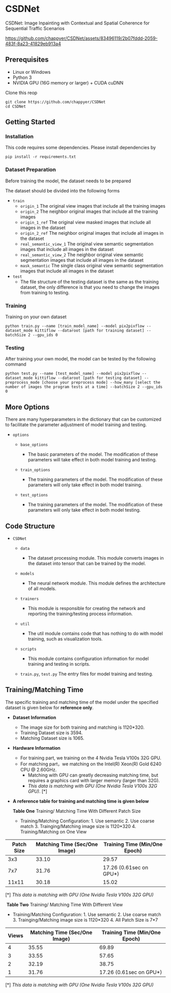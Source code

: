 # CSDNet

CSDNet: Image Inpainting with Contextual and Spatial Coherence for Sequential Traffic Scenarios

https://github.com/chappyer/CSDNet/assets/83496119/2b07fddd-2059-483f-8a23-41829eb913a4

## Prerequisites

- Linux or Windows
- Python 3
- NVIDIA GPU (16G memory or larger) + CUDA cuDNN

Clone this reop

```
git clone https://github.com/chappyer/CSDNet
cd CSDNet
```

## Getting Started

### Installation

This code requires some dependencies. Please install dependencies by

`pip install -r requirements.txt`

### Dataset Preparation 

Before training the model, the dataset needs to be prepared

The dataset should be divided into the following forms

- `train`
  - `origin_1` The original view images that include all the training images
  - `origin_2` The neighbor original images that include all the training images
  - `origin_1_ref` The original view masked images that include all images in the dataset
  - `origin_2_ref` The neighbor original images that include all images in the dataset
  - `real_semantic_view_1` The original view semantic segmentation images that include all images in the dataset
  - `real_semantic_view_2` The neighbor original view semantic segmentation images that include all images in the dataset
  - `mask_semantic` The single class original view semantic segmentation images that include all images in the dataset
- `test`
  - The file structure of the testing dataset is the same as the training dataset, the only difference is that you need to change the images from training to testing.


### Training
Training on your own dataset

```
python train.py --name [train_model_name] --model pix2pixflow --dataset_mode kittiflow --dataroot [path for training dataset] --batchSize 2 --gpu_ids 0
```

### Testing

After training your own model, the model can be tested by the following command

```
python test.py --name [test_model_name] --model pix2pixflow --dataset_mode kittiflow --dataroot [path for testing dataset] --preprocess_mode [choose your preprocess mode] --how_many [select the number of images the program tests at a time] --batchSize 2 --gpu_ids 0
```

## More Options

There are many hyperparameters in the dictionary that can be customized to facilitate the parameter adjustment of model training and testing.

- `options`
  - `base_options` 
    - The basic parameters of the model. The modification of these parameters will take effect in both model training and testing.
  
  - `train_options` 
    - The training parameters of the model. The modification of these parameters will only take effect in both model training.
  
  - `test_options` 
    - The training parameters of the model. The modification of these parameters will only take effect in both model testing.
  


## Code Structure

- `CSDNet`
    - `data`
        - The dataset processing module. This module converts images in the dataset into tensor that can be trained by the model.

    - `models`
        - The neural network module. This module defines the architecture of all models. 

    - `trainers`
        - This module is responsible for creating the network and reporting the training/testing process information.

    - `util`
        - The util module contains code that has nothing to do with model training, such as visualization tools.

    - `scripts`
        - This module contains configuration information for model training and testing in scripts.

    - `train.py`, `test.py` The entry files for model training and testing.

## Training/Matching Time

The specific training and matching time of the model under the specified dataset is given below for **reference only**.

- **Dataset Information**

  - The image size for both training and matching is 1120*320.
  - Training Dataset size is 3594.
  - Matching Dataset size is 1065.

- **Hardware Information**

  - For training part, we training on the 4 Nvidia Tesla V100s 32G GPU.
  - For matching part，we matching on the Intel(R) Xeon(R) Gold 6240 CPU @ 2.60GHz.
    - Matching with GPU can greatly decreasing matching time, but requires a graphics card with larger memory (larger than 32G).
    - *This data is matching with GPU (One Nvidia Tesla V100s 32G GPU)*. [*]

- **A reference table for training and matching time is given below**

  **Table One** Training/ Matching Time With Different Patch Size 

  - Training/Matching Configuration: 1. Use semantic 2. Use coarse match 3. Trainging/Matching image size is 1120*320 4. Training/Matching on One View

| Patch Size | Matching Time (Sec/One Image) | Training Time (Min/One Epoch) |
| ---------- | ----------------------------- | ----------------------------- |
| 3x3        | 33.10                         | 29.57                         |
| 7x7        | 31.76                         | 17.26 (0.61sec on GPU*)       |
| 11x11      | 30.18                         | 15.02                         |

[\*] *This data is matching with GPU (One Nvidia Tesla V100s 32G GPU)*

​	**Table Two** Training/ Matching Time With Different View 

- Training/Matching Configuration: 1. Use semantic 2. Use coarse match 3. Trainging/Matching image size is 1120*320 4. All Patch Size is 7\*7


| Views | Matching Time (Sec/One Image) | Training Time (Min/One Epoch) |
| ----- | ----------------------------- | ----------------------------- |
| 4     | 35.55                         | 69.89                         |
| 3     | 33.55                         | 57.65                         |
| 2     | 32.19                         | 38.75                         |
| 1     | 31.76                         | 17.26 (0.61sec on GPU*)       |

[\*] *This data is matching with GPU (One Nvidia Tesla V100s 32G GPU)*







